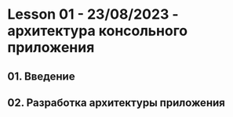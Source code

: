 # Lesson 01 - 23/08/2023 - архитектура консольного приложения

## 01. Введение
## 02. Разработка архитектуры приложения
